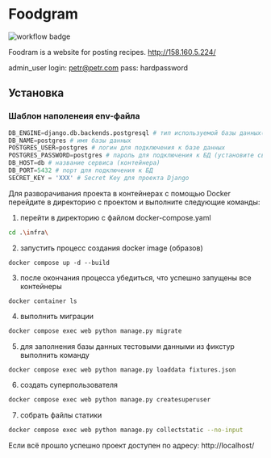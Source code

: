 # Foodgram
![workflow badge](https://github.com/botanikboy/foodgram-project-react/actions/workflows/main.yml/badge.svg)

Foodram is a website for posting recipes.
http://158.160.5.224/

admin_user
login: petr@petr.com
pass: hardpassword

## Установка

### Шаблон наполенеия env-файла

```python
DB_ENGINE=django.db.backends.postgresql # тип используемой базы данных(в примере postgresql)
DB_NAME=postgres # имя базы данных
POSTGRES_USER=postgres # логин для подключения к базе данных
POSTGRES_PASSWORD=postgres # пароль для подключения к БД (установите свой)
DB_HOST=db # название сервиса (контейнера)
DB_PORT=5432 # порт для подключения к БД
SECRET_KEY = 'XXX' # Secret Key для проекта Django
```
Для разворачивания проекта в контейнерах с помощью Docker перейдите в директорию с проектом и выполните следующие команды:
1. перейти в директорию с файлом docker-compose.yaml
```bash
cd .\infra\
```
2. запустить процесс создания docker image (образов)
```
docker compose up -d --build
```
3. после окончания процесса убедиться, что успешно запущены все контейнеры
```
docker container ls
```
4. выполнить миграции
```bash
docker compose exec web python manage.py migrate
```
5. для заполнения базы данных тестовыми данными из фикстур выполнить команду
```bash
docker compose exec web python manage.py loaddata fixtures.json
```
6. создать суперпользователя
```bash
docker compose exec web python manage.py createsuperuser
```
7. собрать файлы статики
```bash
docker compose exec web python manage.py collectstatic --no-input
```
Если всё прошло успешно проект доступен по адресу:
http://localhost/
